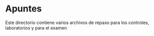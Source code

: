 # Apuntes
Este directorio contiene varios archivos de repaso para los controles, laboratorios y para el examen
